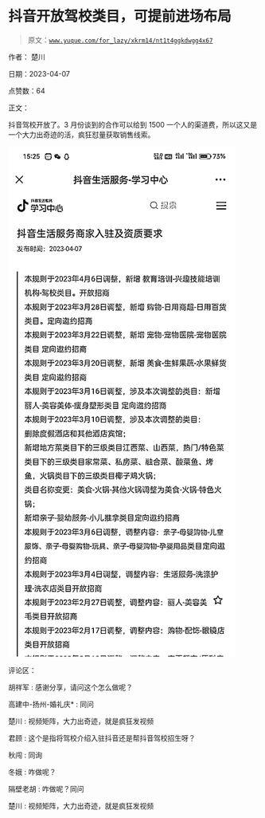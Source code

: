 # 抖音开放驾校类目，可提前进场布局

> 原文：[`www.yuque.com/for_lazy/xkrm14/nt1t4ggkdwgg4x67`](https://www.yuque.com/for_lazy/xkrm14/nt1t4ggkdwgg4x67)

作者： 楚川

日期：2023-04-07

点赞数：64

正文：

抖音驾校开放了。3 月份谈到的合作可以给到 1500 一个人的渠道费，所以这又是一个大力出奇迹的活，疯狂怼量获取销售线索。

![](img/dced31e215bea9787d8c6d7c74793ca7.png)  

评论区：

胡祥军 : 感谢分享，请问这个怎么做呢？

高建中-扬州-婚礼庆* : 同问

楚川 : 视频矩阵，大力出奇迹，就是疯狂发视频

君顾 : 这个是指将驾校介绍入驻抖音还是帮抖音驾校招生呀？

秋闯 : 同询

冬娥 : 咋做呢？

隔壁老胡 : 咋做呢？同问

楚川 : 视频矩阵，大力出奇迹，就是疯狂发视频

